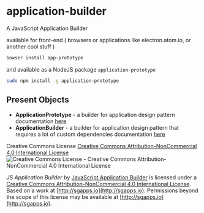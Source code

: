 # application-builder
A JavaScript Application Builder

available for front-end ( browsers or applications like electron.atom.io, or another cool stuff )

```sh
bowser install app-prototype
```

and available as a NodeJS package `application-prototype`

```sh
sudo npm install -g application-prototype
```

## Present Objects

- **ApplicationPrototype** - a builder for application design pattern
documentation [here](docs/index.md)
- **ApplicationBuilder** - a builder for application design pattern that requires a lot of custom dependencies
documentation [here](docs/index.md)

Creative Commons License [Creative Commons Attribution-NonCommercial 4.0 International License](http://creativecommons.org/licenses/by-nc/4.0/)
![Creative Commons License - Creative Commons Attribution-NonCommercial 4.0 International License](https://i.creativecommons.org/l/by-nc/4.0/88x31.png)

*JS Application Builder* by [JavaScript Application Builder](http://sgapps.io) is licensed under a [Creative Commons Attribution-NonCommercial 4.0 International License](http://creativecommons.org/licenses/by-nc/4.0/).
Based on a work at [http://sgapps.io](http://sgapps.io).
Permissions beyond the scope of this license may be available at [http://sgapps.io](http://sgapps.io).
